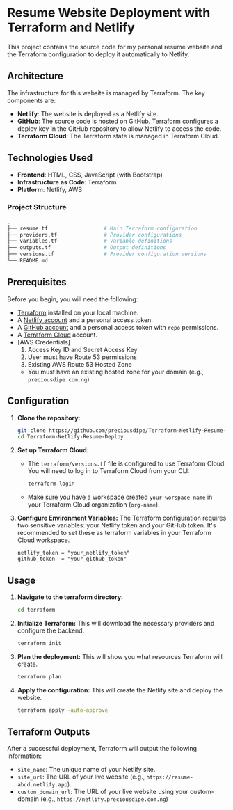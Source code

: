 # Resume Website Deployment with Terraform and Netlify

This project contains the source code for my personal resume website and the Terraform configuration to deploy it automatically to Netlify.

## Architecture

The infrastructure for this website is managed by Terraform. The key components are:

- **Netlify**: The website is deployed as a Netlify site.
- **GitHub**: The source code is hosted on GitHub. Terraform configures a deploy key in the GitHub repository to allow Netlify to access the code.
- **Terraform Cloud**: The Terraform state is managed in Terraform Cloud.

## Technologies Used

- **Frontend**: HTML, CSS, JavaScript (with Bootstrap)
- **Infrastructure as Code**: Terraform
- **Platform**: Netlify, AWS

### Project Structure
```bash
.
├── resume.tf                  # Main Terraform configuration
├── providers.tf               # Provider configurations
├── variables.tf               # Variable definitions
├── outputs.tf                 # Output definitions
├── versions.tf                # Provider configuration versions
└── README.md                  
```

## Prerequisites

Before you begin, you will need the following:

- [Terraform](https://learn.hashicorp.com/tutorials/terraform/install-cli) installed on your local machine.
- A [Netlify account](https://app.netlify.com/signup) and a personal access token.
- A [GitHub account](https://github.com/join) and a personal access token with `repo` permissions.
- A [Terraform Cloud](https://app.terraform.io/signup/account) account.
- [AWS Credentials] 
  1. Access Key ID and Secret Access Key
  2. User must have Route 53 permissions
  3. Existing AWS Route 53 Hosted Zone
    - You must have an existing hosted zone for your domain (e.g., `preciousdipe.com.ng`)

## Configuration

1.  **Clone the repository:**
    ```bash
    git clone https://github.com/preciousdipe/Terraform-Netlify-Resume-Deploy.git
    cd Terraform-Netlify-Resume-Deploy
    ```

2.  **Set up Terraform Cloud:**
    - The `terraform/versions.tf` file is configured to use Terraform Cloud. You will need to log in to Terraform Cloud from your CLI:
      ```bash
      terraform login
      ```
    - Make sure you have a workspace created `your-worspace-name` in your Terraform Cloud organization (`org-name`).

3.  **Configure Environment Variables:**
    The Terraform configuration requires two sensitive variables: your Netlify token and your GitHub token. It's recommended to set these as terraform variables in your Terraform Cloud workspace.

    ```hcl
    netlify_token = "your_netlify_token"
    github_token  = "your_github_token"
    ```

## Usage

1.  **Navigate to the terraform directory:**
    ```bash
    cd terraform
    ```

2.  **Initialize Terraform:**
    This will download the necessary providers and configure the backend.
    ```bash
    terraform init
    ```

3.  **Plan the deployment:**
    This will show you what resources Terraform will create.
    ```bash
    terraform plan
    ```

4.  **Apply the configuration:**
    This will create the Netlify site and deploy the website.
    ```bash
    terraform apply -auto-approve
    ```

## Terraform Outputs

After a successful deployment, Terraform will output the following information:

-   `site_name`: The unique name of your Netlify site.
-   `site_url`: The URL of your live website (e.g., `https://resume-abcd.netlify.app`).
-   `custom_domain_url`: The URL of your live website using your custom-domain (e.g., `https://netlify.preciousdipe.com.ng`)
